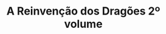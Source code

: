 ---
Numero: 531
title: A Reinvenção dos Dragões 2º volume
Autor: Anne McCaffrey
Co-autor: 
Ano-de-Publicacao: 2001
Titulo-original: Dragonsdawn
Tradutor: Alexandra Santos Tavares
Co-tradutor: 
Ano-de-edicao: 1988
alias: Anne-McCaffrey
Autor2-alias: 
Tradutor1-alias: Alexandra-Santos-Tavares
Tradutor2-alias: 
Titulo-link: 531-A-Reinvencao-dos-Dragoes-2-volume
Capa: 
pags: 
Capa-link: 
---